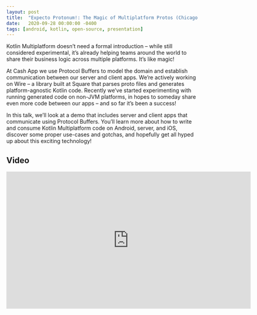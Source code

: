 ```yaml
---
layout: post
title:  "Expecto Protonum!: The Magic of Multiplatform Protos (Chicago Roboto)"
date:   2020-09-28 00:00:00 -0400
tags: [android, kotlin, open-source, presentation]
---
```

Kotlin Multiplatform doesn’t need a formal introduction – while still considered experimental, it’s 
already helping teams around the world to share their business logic across multiple platforms. It’s
like magic!

At Cash App we use Protocol Buffers to model the domain and establish communication between our 
server and client apps. We’re actively working on Wire – a library built at Square that parses proto
files and generates platform-agnostic Kotlin code. Recently we’ve started experimenting with running
generated code on non-JVM platforms, in hopes to someday share even more code between our apps – and
so far it’s been a success!

In this talk, we’ll look at a demo that includes server and client apps that communicate using 
Protocol Buffers. You’ll learn more about how to write and consume Kotlin Multiplatform code on 
Android, server, and iOS, discover some proper use-cases and gotchas, and hopefully get all hyped up
about this exciting technology!

## Video

<iframe 
  src="https://player.vimeo.com/video/466242120" 
  width="640" 
  height="360" 
  frameborder="0" 
  allow="autoplay; fullscreen; picture-in-picture" 
  allowfullscreen>
</iframe>
